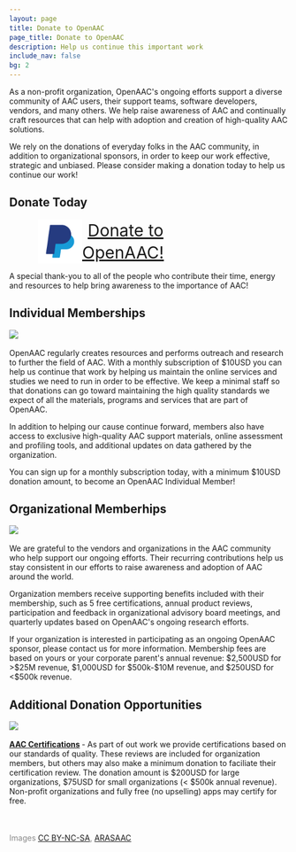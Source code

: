 ```yaml
---
layout: page
title: Donate to OpenAAC
page_title: Donate to OpenAAC
description: Help us continue this important work
include_nav: false
bg: 2
---
```

<p>As a non-profit organization, OpenAAC's ongoing efforts
support a diverse community of AAC users, their support teams,
software developers, vendors, and many others. We help raise 
awareness of AAC and continually craft resources that can
help with adoption and creation of high-quality AAC solutions.</p>
<p>We rely on the donations of everyday folks
in the AAC community, in addition to organizational sponsors,
in order to keep our work effective, strategic and unbiased.
Please consider making a donation today to help us continue
our work!</p>

<h2>Donate Today</h2>
<div style='width: 400px; max-width: 100%; margin: 0 auto;'>
  <a href="https://www.paypal.com/donate/?hosted_button_id=6V5ENEGE6MG28" class="button fit special" style='font-size: 30px; height: 120px; line-height: 40px; padding: 20px 10px;'>
    <img src="/images/paypal.png" style='float: left; width: 80px;'/>
    Donate to<br/>OpenAAC!
  </a>
</div>
<p>A special thank-you to all of the people who contribute
their time, energy and resources to help bring awareness to the
importance of AAC!</p>

<h2>Individual Memberships</h2>
<img src="https://d18vdu4p71yql0.cloudfront.net/libraries/arasaac/to%20give.png.varianted-skin.png" class='participate_pic'/>
<p>OpenAAC regularly creates resources and performs outreach
and research to further the field of AAC. With a monthly 
subscription of $10USD you can help us continue that work 
by helping us maintain the online services and studies
we need to run in order to be effective. We keep a minimal
staff so that donations can go toward maintaining the 
high quality standards we expect of all the materials,
programs and services that are part of OpenAAC.</p>

<p>In addition to helping our cause
continue forward, members also have access to exclusive 
high-quality AAC support materials, online assessment
and profiling tools, and additional updates on data
gathered by the organization.
</p>

<p>You can sign up for a monthly subscription today,
with a minimum $10USD donation amount, to become an 
OpenAAC Individual Member!</p>

<h2>Organizational Memberhips</h2>
<img src="https://d18vdu4p71yql0.cloudfront.net/libraries/arasaac/meeting_2.png.varianted-skin.png" class='participate_pic'/>
<p>We are grateful to the vendors and organizations in the
AAC community who help support our ongoing efforts. Their
recurring contributions help us stay consistent in our 
efforts to raise awareness and adoption of AAC around the
world.</p>

<p>Organization members receive supporting benefits included
with their membership, such as 5 free certifications,
annual product reviews, participation and feedback in 
organizational advisory
board meetings, and quarterly updates based on OpenAAC's
ongoing research efforts.</p>

<p>If your organization is interested in participating
as an ongoing OpenAAC sponsor, please contact us for
more information. Membership fees are based on yours or
your corporate parent's annual revenue: $2,500USD for >$25M
revenue, $1,000USD for $500k-$10M revenue, and $250USD for
<$500k revenue.</p>

<h2>Additional Donation Opportunities</h2>
<img src="https://d18vdu4p71yql0.cloudfront.net/libraries/arasaac/prize.png" class='participate_pic'/>
<p><b><a href="/certifications/">AAC Certifications</a> </b> - As part of out work we provide
certifications based on our standards of quality. These reviews
are included for organization members, but others may also
make a minimum donation to faciliate their certification review.
The donation amount is $200USD for large organizations, $75USD
for small organizations (< $500k annual revenue). Non-profit 
organizations and fully free (no upselling) apps may certify
for free.
</p>

<div style='margin-top: 50px; color: #888;'>
  Images <a href="http://creativecommons.org/licenses/by-nc-sa/3.0/">CC BY-NC-SA</a>, <a href="http://www.arasaac.org">ARASAAC</a>
</div>
